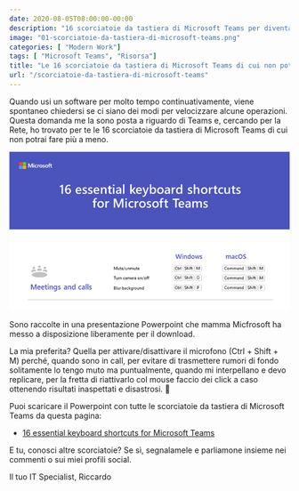 ```yaml
---
date: 2020-08-05T08:00:00-00:00
description: "16 scorciatoie da tastiera di Microsoft Teams per diventare un ninja di questo software che ormai tutti usano quotidianamente."
image: "01-scorciatoie-da-tastiera-di-microsoft-teams.png"
categories: [ "Modern Work"]
tags: [ "Microsoft Teams", "Risorsa"]
title: "Le 16 scorciatoie da tastiera di Microsoft Teams di cui non potrai fare più a meno"
url: "/scorciatoie-da-tastiera-di-microsoft-teams"
---
```

Quando usi un software per molto tempo continuativamente, viene spontaneo chiedersi se ci siano dei modi per velocizzare alcune operazioni. Questa domanda me la sono posta a riguardo di Teams e, cercando per la Rete, ho trovato per te le 16 scorciatoie da tastiera di Microsoft Teams di cui non potrai fare più a meno.

![](01-scorciatoie-da-tastiera-di-microsoft-teams.png)

Sono raccolte in una presentazione Powerpoint che mamma Micfrosoft ha messo a disposizione liberamente per il download.

La mia preferita? Quella per attivare/disattivare il microfono (Ctrl + Shift + M) perché, quando sono in call, per evitare di trasmettere rumori di fondo solitamente lo tengo muto ma puntualmente, quando mi interpellano e devo replicare, per la fretta di riattivarlo col mouse faccio dei click a caso ottenendo risultati inaspettati e disastrosi. 🤣

Puoi scaricare il Powerpoint con tutte le scorciatoie da tastiera di Microsoft Teams da questa pagina:
- [16 essential keyboard shortcuts for Microsoft Teams](https://templates.office.com/en-us/16-essential-keyboard-shortcuts-for-microsoft-teams-tm00575249)

E tu, conosci altre scorciatoie? Se sì, segnalamele e parliamone insieme nei commenti o sui miei profili social.

Il tuo IT Specialist, Riccardo